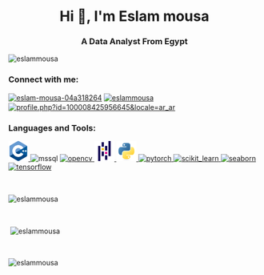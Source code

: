 <h1 align="center">Hi 👋, I'm Eslam mousa</h1>
<h3 align="center">A Data Analyst From Egypt</h3>

<p align="left"> <img src="https://komarev.com/ghpvc/?username=eslammousa&label=Profile%20views&color=0e75b6&style=flat" alt="eslammousa" /> </p>

<h3 align="left">Connect with me:</h3>
<p align="left">

<a href="https://linkedin.com/in/eslam-mousa-04a318264" target="blank"><img align="center" src="https://raw.githubusercontent.com/rahuldkjain/github-profile-readme-generator/master/src/images/icons/Social/linked-in-alt.svg" alt="eslam-mousa-04a318264" height="30" width="40" /></a>
<a href="https://kaggle.com/eslammousa" target="blank"><img align="center" src="https://raw.githubusercontent.com/rahuldkjain/github-profile-readme-generator/master/src/images/icons/Social/kaggle.svg" alt="eslammousa" height="30" width="40" /></a>
<a href="https://fb.com/profile.php?id=100008425956645&locale=ar_ar" target="blank"><img align="center" src="https://raw.githubusercontent.com/rahuldkjain/github-profile-readme-generator/master/src/images/icons/Social/facebook.svg" alt="profile.php?id=100008425956645&locale=ar_ar" height="30" width="40" /></a>

</p>

<h3 align="left">Languages and Tools:</h3>
<p align="left"> <a href="https://www.w3schools.com/cpp/" target="_blank" rel="noreferrer"> <img src="https://raw.githubusercontent.com/devicons/devicon/master/icons/cplusplus/cplusplus-original.svg" alt="cplusplus" width="40" height="40"/> </a> 
  <img src="https://www.svgrepo.com/show/303229/microsoft-sql-server-logo.svg" alt="mssql" width="40" height="40"/> </a><a ssrc="https://www.svgrepo.com/show/303229/microsoft-sql-server-logo.svg" alt="mssql" width="40" height="40"/> </a> <a href="https://opencv.org/" target="_blank" rel="noreferrer"> <img src="https://www.vectorlogo.zone/logos/opencv/opencv-icon.svg" alt="opencv" width="40" height="40"/> </a> <a href="https://pandas.pydata.org/" target="_blank" rel="noreferrer"> <img src="https://raw.githubusercontent.com/devicons/devicon/2ae2a900d2f041da66e950e4d48052658d850630/icons/pandas/pandas-original.svg" alt="pandas" width="40" height="40"/> </a> <a href="https://www.php.net" target="_blank" rel="noreferrer"> </a> <a href="https://www.python.org" target="_blank" rel="noreferrer"> <img src="https://raw.githubusercontent.com/devicons/devicon/master/icons/python/python-original.svg" alt="python" width="40" height="40"/> </a> <a href="https://pytorch.org/" target="_blank" rel="noreferrer"> <img src="https://www.vectorlogo.zone/logos/pytorch/pytorch-icon.svg" alt="pytorch" width="40" height="40"/> </a> <a href="https://scikit-learn.org/" target="_blank" rel="noreferrer"> <img src="https://upload.wikimedia.org/wikipedia/commons/0/05/Scikit_learn_logo_small.svg" alt="scikit_learn" width="40" height="40"/> </a> <a href="https://seaborn.pydata.org/" target="_blank" rel="noreferrer"> <img src="https://seaborn.pydata.org/_images/logo-mark-lightbg.svg" alt="seaborn" width="40" height="40"/> </a> <a href="https://www.tensorflow.org" target="_blank" rel="noreferrer"> <img src="https://www.vectorlogo.zone/logos/tensorflow/tensorflow-icon.svg" alt="tensorflow" width="40" height="40"/> </a> </p>
<br>
<p><img align="center" src="https://github-readme-stats.vercel.app/api/top-langs?username=eslammousa&show_icons=true&locale=en&layout=compact" alt="eslammousa" /></p>
<br>
<p>&nbsp;<img align="center" src="https://github-readme-stats.vercel.app/api?username=eslammousa&show_icons=true&locale=en" alt="eslammousa" /></p>
<br>
<p><img align="center" src="https://github-readme-streak-stats.herokuapp.com/?user=eslammousa&" alt="eslammousa" /></p>
